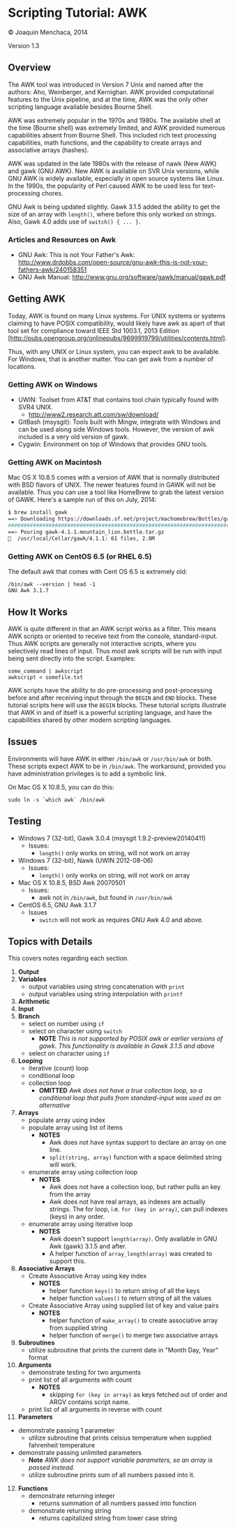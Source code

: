 # Scripting Tutorial: AWK

© Joaquin Menchaca, 2014

Version 1.3

## Overview

The AWK tool was introduced in Version 7 Unix and named after the authors: Aho, Weinberger, and Kernighan.  AWK provided computational features to the Unix pipeline, and at the time, AWK was the only other scripting language available besides Bourne Shell.  

AWK was extremely popular in the 1970s and 1980s.  The available shell at the time (Bourne shell) was extremely limited, and AWK provided numerous capabilities absent from Bourne Shell.  This included rich text processing capabilities, math functions, and the capability to create arrays and associative arrays (hashes).

AWK was updated in the late 1980s with the release of nawk (New AWK) and gawk (GNU AWK).  New AWK is available on SVR Unix versions, while GNU AWK is widely available, especially in open source systems like Linux.  In the 1990s, the popularity of Perl caused AWK to be used less for text-processing chores.

GNU Awk is being updated slightly.  Gawk 3.1.5 added the ability to get the size of an array with ```length()```, where before this only worked on strings.  Also, Gawk 4.0 adds use of ```switch() { ... }```.

### Articles and Resources on Awk

* GNU Awk: This is not Your Father's Awk: http://www.drdobbs.com/open-source/gnu-awk-this-is-not-your-fathers-awk/240158351
* GNU Awk Manual: http://www.gnu.org/software/gawk/manual/gawk.pdf

## Getting AWK

Today, AWK is found on many Linux systems.  For UNIX systems or systems claiming to have POSIX compatibility, would likely have awk as apart of that tool set for compliance toward IEEE Std 1003.1, 2013 Edition [http://pubs.opengroup.org/onlinepubs/9699919799/utilities/contents.html].

Thus, with any UNIX or Linux system, you can expect awk to be available.  For Windows, that is another matter.  You can get awk from a number of locations.  

### Getting AWK on Windows

- UWIN: Toolset from AT&T that contains tool chain typically found with SVR4 UNIX.
  - http://www2.research.att.com/sw/download/
- GitBash (msysgit): Tools built with Mingw, integrate with Windows and can be used along side Windows tools.  However, the version of awk included is a very old version of gawk.
- Cygwin: Environment on top of Windows that provides GNU tools.

### Getting AWK on Macintosh

Mac OS X 10.8.5 comes with a version of AWK that is normally distributed with BSD flavors of UNIX.  The newer features found in GAWK will not be available.  Thus you can use a tool like HomeBrew to grab the latest version of GAWK.  Here's a sample run of this on July, 2014:

```bash
$ brew install gawk
==> Downloading https://downloads.sf.net/project/machomebrew/Bottles/gawk-4.1.1.mountain_lion.bottle.tar.gz
######################################################################## 100.0%
==> Pouring gawk-4.1.1.mountain_lion.bottle.tar.gz
🍺  /usr/local/Cellar/gawk/4.1.1: 61 files, 2.8M
```

### Getting AWK on CentOS 6.5 (or RHEL 6.5)

The default awk that comes with Cent OS 6.5 is extremely old:

```
/bin/awk --version | head -1
GNU Awk 3.1.7
```


## How It Works

AWK is quite different in that an AWK script works as a filter.  This means AWK scripts or oriented to receive text from the console, standard-input.  Thus AWK scripts are generally not interactive scripts, where you selectively read lines of input.  Thus most awk scripts will be run with input being sent directly into the script. Examples:

```
some_command | awkscript
awkscript < somefile.txt
```

AWK scripts have the ability to do pre-processing and post-processing before and after receiving input through the ```BEGIN``` and ```END``` blocks.  These tutorial scripts here will use the ```BEGIN``` blocks.  These tutorial scripts illustrate that AWK in and of itself is a powerful scripting language, and have the capabilities shared by other modern scripting languages.

## Issues

Environments will have AWK in either ```/bin/awk``` or ```/usr/bin/awk``` or both.  These scripts expect AWK to be in ```/bin/awk```.  The workaround, provided you have administration privileges is to add a symbolic link.

On Mac OS X 10.8.5, you can do this:
```
sudo ln -s `which awk` /bin/awk
```

## Testing

* Windows 7 (32-bit), Gawk 3.0.4 (msysgit 1.9.2-preview20140411)
  * Issues:
    * ```length()``` only works on string, will not work on array
* Windows 7 (32-bit), Nawk (UWIN 2012-08-06)
  * Issues:
    * ```length()``` only works on string, will not work on array
* Mac OS X 10.8.5, BSD Awk 20070501
  * Issues:
    * awk not in ```/bin/awk```, but found in ```/usr/bin/awk```
* CentOS 6.5, GNU Awk 3.1.7
  * Issues
    * ```switch``` will not work as requires GNU Awk 4.0 and above.

## Topics with Details 

This covers notes regarding each section.

1. **Output**
2. **Variables**
   * output variables using string concatenation with ```print```
   * output variables using string interpolation with ```printf```
3. **Arithmetic**
4. **Input**
5. **Branch**
   * select on number using ```if```
   * select on character using ```switch```
     * **NOTE** *This is not supported by POSIX awk or earlier versions of gawk.  This functionality is available in Gawk 3.1.5 and above*
   * select on character using ```if```
6. **Looping**
   * iterative (count) loop
   * conditional loop
   * collection loop
     * **OMITTED** *Awk does not have a true collection loop, so a conditional loop that pulls from standard-input was used as an alternative*
7. **Arrays**
   * populate array using index
   * populate array using list of items
     * **NOTES** 
        * Awk does not have syntax support to declare an array on one line.  
        * ```split(string, array)``` function with a space delimited string will work. 
   * enumerate array using collection loop
       * **NOTES** 
          * Awk does not have a collection loop, but rather pulls an key from the array
          * Awk does not have real arrays, as indexes are actually strings.  The for loop, i.e.  ```for (key in array)```, can pull indexes (keys) in any order.
   * enumerate array using iterative loop
       * **NOTES** 
          * Awk doesn't support ```length(array)```. Only available in GNU Awk (gawk) 3.1.5 and after.
          * A helper function of ```array_length(array)``` was created to support this.
8. **Associative Arrays**
   * Create Associative Array using key index
     * **NOTES**
        * helper function ```keys()``` to return string of all the keys
        * helper function ```values()``` to return string of all the values
   * Create Associative Array using supplied list of key and value pairs
     * **NOTES**
        * helper function of ```make_array()``` to create associative array from supplied string
        * helper function of ```merge()``` to merge two associative arrays
9. **Subroutines** 
   * utilize subroutine that prints the current date in "Month Day, Year" format
10. **Arguments**
    * demonstrate testing for two arguments
    * print list of all arguments with count
      * **NOTES**
         * skipping ```for (key in array)``` as keys fetched out of order and ARGV contains script name.
    * print list of all arguments in reverse with count
11. **Parameters**
   * demonstrate passing 1 parameter
     * utilize subroutine that prints celsius temperature when supplied fahrenheit temperature
   * demonstrate passing unlimited parameters
     * **Note** *AWK does not support variable parameters, so an array is passed instead.*
     * utilize subroutine prints sum of all numbers passed into it.
12. **Functions**
    * demonstrate returning integer
      * returns summation of all numbers passed into function 
    * demonstrate returning string
      * returns capitalized string from lower case string 

